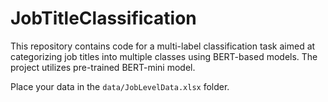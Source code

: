 # JobTitleClassification

This repository contains code for a multi-label classification task aimed at categorizing job titles into multiple classes using BERT-based models. The project utilizes pre-trained BERT-mini model.

Place your data in the `data/JobLevelData.xlsx` folder. 